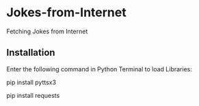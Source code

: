 # Jokes-from-Internet
Fetching Jokes from Internet


## Installation
Enter the following command in Python Terminal to load Libraries:

pip install pyttsx3

pip install requests
